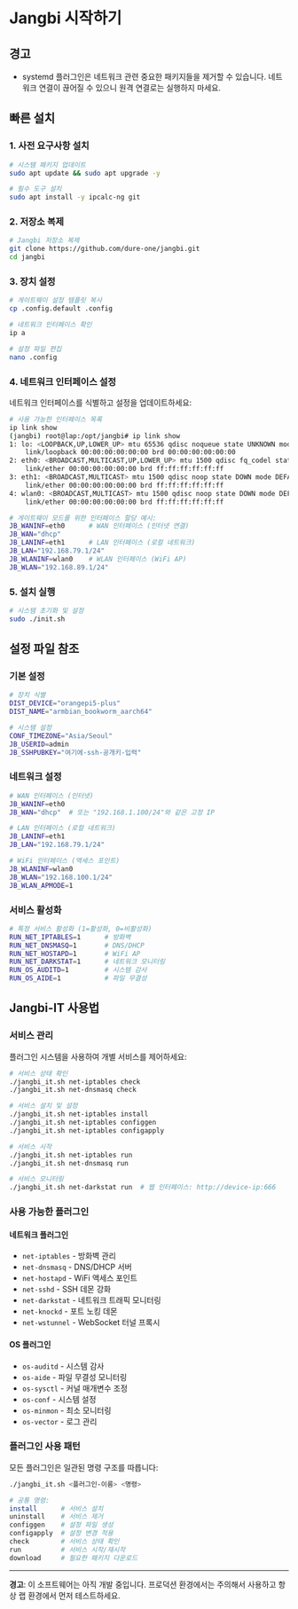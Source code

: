 # Jangbi 시작하기

## 경고

* systemd 플러그인은 네트워크 관련 중요한 패키지들을 제거할 수 있습니다. 네트워크 연결이 끊어질 수 있으니 원격 연결로는 실행하지 마세요.

## 빠른 설치

### 1. 사전 요구사항 설치

```bash
# 시스템 패키지 업데이트
sudo apt update && sudo apt upgrade -y

# 필수 도구 설치
sudo apt install -y ipcalc-ng git
```

### 2. 저장소 복제

```bash
# Jangbi 저장소 복제
git clone https://github.com/dure-one/jangbi.git
cd jangbi
```

### 3. 장치 설정

```bash
# 게이트웨이 설정 템플릿 복사
cp .config.default .config

# 네트워크 인터페이스 확인
ip a

# 설정 파일 편집
nano .config
```

### 4. 네트워크 인터페이스 설정

네트워크 인터페이스를 식별하고 설정을 업데이트하세요:

```bash
# 사용 가능한 인터페이스 목록
ip link show
(jangbi) root@lap:/opt/jangbi# ip link show
1: lo: <LOOPBACK,UP,LOWER_UP> mtu 65536 qdisc noqueue state UNKNOWN mode DEFAULT group default qlen 1000
    link/loopback 00:00:00:00:00:00 brd 00:00:00:00:00:00
2: eth0: <BROADCAST,MULTICAST,UP,LOWER_UP> mtu 1500 qdisc fq_codel state UP mode DEFAULT group default qlen 1000
    link/ether 00:00:00:00:00:00 brd ff:ff:ff:ff:ff:ff
3: eth1: <BROADCAST,MULTICAST> mtu 1500 qdisc noop state DOWN mode DEFAULT group default qlen 1000
    link/ether 00:00:00:00:00:00 brd ff:ff:ff:ff:ff:ff
4: wlan0: <BROADCAST,MULTICAST> mtu 1500 qdisc noop state DOWN mode DEFAULT group default qlen 1000
    link/ether 00:00:00:00:00:00 brd ff:ff:ff:ff:ff:ff

# 게이트웨이 모드를 위한 인터페이스 할당 예시:
JB_WANINF=eth0      # WAN 인터페이스 (인터넷 연결)
JB_WAN="dhcp"
JB_LANINF=eth1      # LAN 인터페이스 (로컬 네트워크)
JB_LAN="192.168.79.1/24"
JB_WLANINF=wlan0    # WLAN 인터페이스 (WiFi AP)
JB_WLAN="192.168.89.1/24"
```

### 5. 설치 실행

```bash
# 시스템 초기화 및 설정
sudo ./init.sh
```

## 설정 파일 참조

### 기본 설정

```bash
# 장치 식별
DIST_DEVICE="orangepi5-plus"
DIST_NAME="armbian_bookworm_aarch64"

# 시스템 설정
CONF_TIMEZONE="Asia/Seoul"
JB_USERID=admin
JB_SSHPUBKEY="여기에-ssh-공개키-입력"
```

### 네트워크 설정

```bash
# WAN 인터페이스 (인터넷)
JB_WANINF=eth0
JB_WAN="dhcp"  # 또는 "192.168.1.100/24"와 같은 고정 IP

# LAN 인터페이스 (로컬 네트워크)
JB_LANINF=eth1
JB_LAN="192.168.79.1/24"

# WiFi 인터페이스 (액세스 포인트)
JB_WLANINF=wlan0
JB_WLAN="192.168.100.1/24"
JB_WLAN_APMODE=1
```

### 서비스 활성화

```bash
# 특정 서비스 활성화 (1=활성화, 0=비활성화)
RUN_NET_IPTABLES=1      # 방화벽
RUN_NET_DNSMASQ=1       # DNS/DHCP
RUN_NET_HOSTAPD=1       # WiFi AP
RUN_NET_DARKSTAT=1      # 네트워크 모니터링
RUN_OS_AUDITD=1         # 시스템 감사
RUN_OS_AIDE=1           # 파일 무결성
```

## Jangbi-IT 사용법

### 서비스 관리

플러그인 시스템을 사용하여 개별 서비스를 제어하세요:

```bash
# 서비스 상태 확인
./jangbi_it.sh net-iptables check
./jangbi_it.sh net-dnsmasq check

# 서비스 설치 및 설정
./jangbi_it.sh net-iptables install
./jangbi_it.sh net-iptables configgen
./jangbi_it.sh net-iptables configapply

# 서비스 시작
./jangbi_it.sh net-iptables run
./jangbi_it.sh net-dnsmasq run

# 서비스 모니터링
./jangbi_it.sh net-darkstat run  # 웹 인터페이스: http://device-ip:666
```

### 사용 가능한 플러그인

#### 네트워크 플러그인
- `net-iptables` - 방화벽 관리
- `net-dnsmasq` - DNS/DHCP 서버
- `net-hostapd` - WiFi 액세스 포인트
- `net-sshd` - SSH 데몬 강화
- `net-darkstat` - 네트워크 트래픽 모니터링
- `net-knockd` - 포트 노킹 데몬
- `net-wstunnel` - WebSocket 터널 프록시

#### OS 플러그인
- `os-auditd` - 시스템 감사
- `os-aide` - 파일 무결성 모니터링
- `os-sysctl` - 커널 매개변수 조정
- `os-conf` - 시스템 설정
- `os-minmon` - 최소 모니터링
- `os-vector` - 로그 관리

### 플러그인 사용 패턴

모든 플러그인은 일관된 명령 구조를 따릅니다:

```bash
./jangbi_it.sh <플러그인-이름> <명령>

# 공통 명령:
install      # 서비스 설치
uninstall    # 서비스 제거
configgen    # 설정 파일 생성
configapply  # 설정 변경 적용
check        # 서비스 상태 확인
run          # 서비스 시작/재시작
download     # 필요한 패키지 다운로드
```

---

**경고**: 이 소프트웨어는 아직 개발 중입니다. 프로덕션 환경에서는 주의해서 사용하고 항상 랩 환경에서 먼저 테스트하세요.